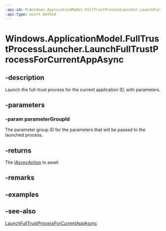 ```yaml
---
-api-id: M:Windows.ApplicationModel.FullTrustProcessLauncher.LaunchFullTrustProcessForCurrentAppAsync(System.String)
-api-type: winrt method
---
```


<!-- Method syntax
public Windows.Foundation.IAsyncAction LaunchFullTrustProcessForCurrentAppAsync(System.String parameterGroupId)
-->

# Windows.ApplicationModel.FullTrustProcessLauncher.LaunchFullTrustProcessForCurrentAppAsync

## -description
Launch the full-trust process for the current application ID, with parameters.

## -parameters
### -param parameterGroupId
The parameter group ID for the parameters that will be passed to the launched process.

## -returns
The [IAsyncAction](../windows.foundation/iasyncaction.md) to await.

## -remarks

## -examples

## -see-also
[LaunchFullTrustProcessForCurrentAppAsync](fulltrustprocesslauncher_launchfulltrustprocessforcurrentappasync_797693948.md)
